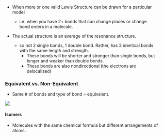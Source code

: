 - When more or one valid Lewis Structure can be drawn for a particular model
	- i.e. when you have 2+ bonds that can change places or change bond orders in a molecule.


- The actual structure is an average of the resonance structure.
	- so not 2 single bonds, 1 double bond. Rather, has 3 identical bonds with the same length and strength. 
		- These bonds will be shorter and stronger than single bonds, but longer and weaker than double bonds.
		- These bonds are also nondirectional (the electrons are delocalized)

### Equivalent vs. Non-Equivalent

- Same # of bonds and type of bond = equivalent.

**![](https://lh7-us.googleusercontent.com/hkQqfiOzfm5lUQY8NG-B3v5QWOOZCUgiiJF9mtautJ4ayc90MmytQvmy3RvQ4i7BYTDmlMMQir0GWcoUlB5OTxtPkop2WwDCa3IGi8Qmw_YjZXafLnwdbUfjQoGR-tl2l9_cLTHhsJaZNoyM3yMW68E)**

#### Isomers
- Molecules with the same chemical formula but different arrangements of atoms.
